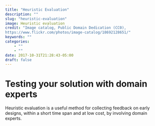 ```yaml
---
title: "Heuristic Evaluation"
description: ""
slug: "heuristic-evaluation"
image: Heuristic evaluation
credit: "Image catalog, Public Domain Dedication (CC0), https://www.flickr.com/photos/image-catalog/18692128651/"
keywords: ""
categories:
    - ""
    - ""
date: 2017-10-31T21:28:43-05:00
draft: false
---
```

# Testing your solution with domain experts

Heuristic evaluation is a useful method for collecting feedback on early designs, within a short time span and at low cost, by involving domain experts.
